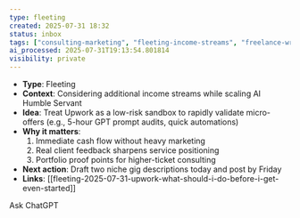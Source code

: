 ```yaml
---
type: fleeting
created: 2025-07-31 18:32
status: inbox
tags: ["consulting-marketing", "fleeting-income-streams", "freelance-writing", "freelancing", "gpt-audits", "low-risk-investing", "micro-offers", "portfolio-building"]
ai_processed: 2025-07-31T19:13:54.801814
visibility: private
---
```

- **Type**: Fleeting
- **Context**: Considering additional income streams while scaling AI Humble Servant
- **Idea**: Treat Upwork as a low-risk sandbox to rapidly validate micro-offers (e.g., 5-hour GPT prompt audits, quick automations)
- **Why it matters**:
    1. Immediate cash flow without heavy marketing
    2. Real client feedback sharpens service positioning
    3. Portfolio proof points for higher-ticket consulting
- **Next action**: Draft two niche gig descriptions today and post by Friday
- **Links**: [[fleeting-2025-07-31-upwork-what-should-i-do-before-i-get-even-started]]
    

Ask ChatGPT